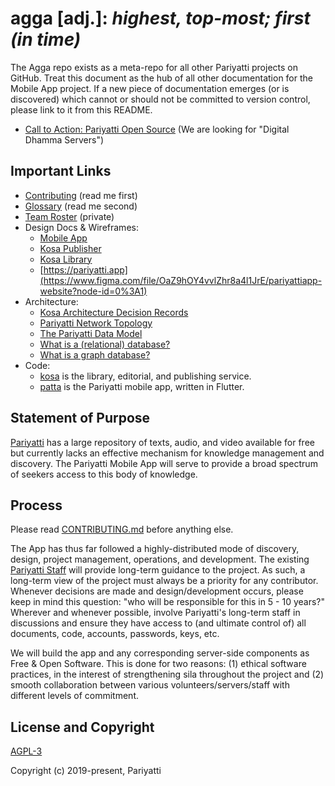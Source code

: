 # agga [adj.]: _highest, top-most; first (in time)_

The Agga repo exists as a meta-repo for all other Pariyatti projects on GitHub. Treat this document as the hub of all other documentation for the Mobile App project. If a new piece of documentation emerges (or is discovered) which cannot or should not be committed to version control, please link to it from this README.

- [Call to Action: Pariyatti Open Source](https://github.com/pariyatti/agga/blob/master/docs/CALL-TO-ACTION.md) (We are looking for "Digital Dhamma Servers")


## Important Links

- [Contributing](https://github.com/pariyatti/agga/blob/master/CONTRIBUTING.md) (read me first)
- [Glossary](https://github.com/pariyatti/agga/blob/master/docs/GLOSSARY.md) (read me second)
- [Team Roster](https://drive.google.com/drive/folders/1RTAw2izD3m9hb79DJE2uu-4qepFby0px?usp=sharing) (private)
- Design Docs & Wireframes:
  - [Mobile App](https://drive.google.com/drive/folders/1Iga6z-5tndLJ411XG5ibimLwNC5VZDVv?usp=sharing)
  - [Kosa Publisher](https://whimsical.com/4tTbGHDiYkYXj7cUnTBSTb)
  - [Kosa Library](https://whimsical.com/6LN2LDkv1bRyyuojyiJ8oV)
  - [https://pariyatti.app](https://www.figma.com/file/OaZ9hOY4vvlZhr8a4l1JrE/pariyattiapp-website?node-id=0%3A1)
- Architecture:
  - [Kosa Architecture Decision Records](https://github.com/pariyatti/kosa/tree/master/docs/arch)
  - [Pariyatti Network Topology](https://github.com/pariyatti/agga/blob/master/docs/network-topology.pdf)
  - [The Pariyatti Data Model](https://github.com/pariyatti/agga/blob/master/docs/data-models.pdf)
  - [What is a (relational) database?](https://docs.google.com/document/d/1QuiWPaAUH9_UOeBouGGCgF_FyRRhoL4uLkfKvSsbw2o/edit#)
  - [What is a graph database?](https://neo4j.com/developer/graph-database/)
- Code:
  - [kosa](https://github.com/pariyatti/kosa) is the library, editorial, and publishing service.
  - [patta](https://github.com/pariyatti/patta) is the Pariyatti mobile app, written in Flutter.

## Statement of Purpose

[Pariyatti](https://www.pariyatti.org) has a large repository of texts, audio, and video available for free but currently lacks an effective mechanism for knowledge management and discovery. The Pariyatti Mobile App will serve to provide a broad spectrum of seekers access to this body of knowledge.


## Process

Please read [CONTRIBUTING.md](https://github.com/pariyatti/agga/blob/master/CONTRIBUTING.md) before anything else.

The App has thus far followed a highly-distributed mode of discovery, design, project management, operations, and development. The existing [Pariyatti Staff](https://pariyatti.org/About#section4) will provide long-term guidance to the project. As such, a long-term view of the project must always be a priority for any contributor. Whenever decisions are made and design/development occurs, please keep in mind this question: "who will be responsible for this in 5 - 10 years?" Wherever and whenever possible, involve Pariyatti's long-term staff in discussions and ensure they have access to (and ultimate control of) all documents, code, accounts, passwords, keys, etc.

We will build the app and any corresponding server-side components as Free & Open Software. This is done for two reasons: (1) ethical software practices, in the interest of strengthening sila throughout the project and (2) smooth collaboration between various volunteers/servers/staff with different levels of commitment.


## License and Copyright

[AGPL-3](https://github.com/pariyatti/agga/blob/development/LICENSE)

Copyright (c) 2019-present, Pariyatti


